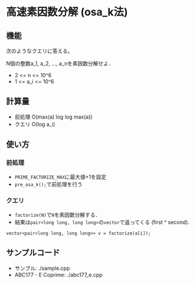 # 高速素因数分解 (osa_k法)

## 機能

次のようなクエリに答える。

N個の整数a_1, a_2, ..., a_nを素因数分解せよ．
- 2 <= n <= 10^6
- 1 <= a_i <= 10^6

## 計算量
- 前処理 O(max(a) log log max(a))
- クエリ O(log a_i)

## 使い方

### 前処理
- `PRIME_FACTORIZE_MAX`に最大値+1を設定
- `pre_osa_k();`で前処理を行う

### クエリ
- `factorize(N)`で`N`を素因数分解する．
- 結果は`pair<long long, long long>`の`vector`で返ってくる (first ^ second).
```
vector<pair<long long, long long>> v = factorize(a[i]);
```

## サンプルコード

- サンプル: ./sample.cpp
- ABC177 - E Coprime: ./abc177_e.cpp